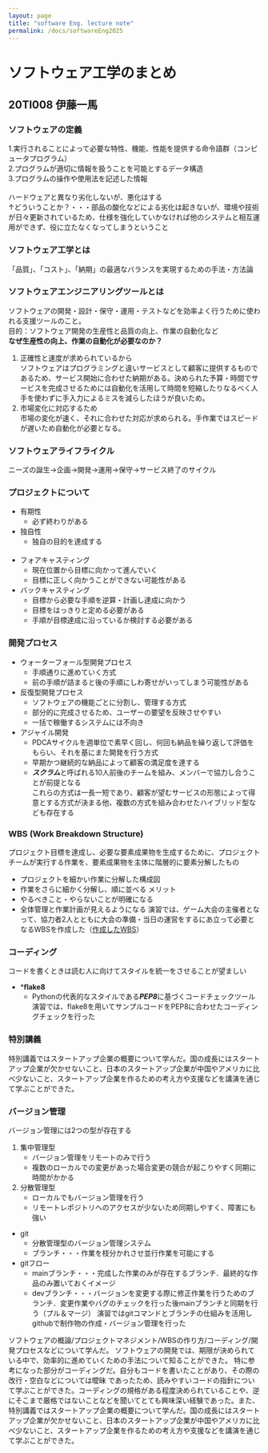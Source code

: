 ```yaml
---
layout: page
title: "software Eng. lecture note"
permalink: /docs/softwareEng2025
---
```


# ソフトウェア工学のまとめ
## 20TI008 伊藤一馬 
### ソフトウェアの定義
1.実行されることによって必要な特性、機能、性能を提供する命令語群（コンピュータプログラム） <br>
2.プログラムが適切に情報を扱うことを可能とするデータ構造                                <br>
3.プログラムの操作や使用法を記述した情報 <br><br>
ハードウェアと異なり劣化しないが、悪化はする<br>
↑どういうことか？・・・部品の酸化などによる劣化は起きないが、環境や技術が日々更新されているため、仕様を強化していかなければ他のシステムと相互運用ができず、役に立たなくなってしまうということ<br>
### ソフトウェア工学とは
「品質」、「コスト」、「納期」の最適なバランスを実現するための手法・方法論<br>
### ソフトウェアエンジニアリングツールとは
ソフトウェアの開発・設計・保守・運用・テストなどを効率よく行うために使われる支援ツールのこと。<br>
目的：ソフトウェア開発の生産性と品質の向上、作業の自動化など<br>
**なぜ生産性の向上、作業の自動化が必要なのか？**<br>
1. 正確性と速度が求められているから<br>
    ソフトウェアはプログラミングと違いサービスとして顧客に提供するものであるため、サービス開始に合わせた納期がある。決められた予算・時間でサービスを完成させるためには自動化を活用して時間を短縮したりなるべく人手を使わずに手入力によるミスを減らしたほうが良いため。
2. 市場変化に対応するため<br>
    市場の変化が速く、それに合わせた対応が求められる。手作業ではスピードが遅いため自動化が必要となる。<br>
### ソフトウェアライフライクル
ニーズの誕生→企画→開発→運用→保守→サービス終了のサイクル<br>
### プロジェクトについて
* 有期性
    * 必ず終わりがある
* 独自性
    * 独自の目的を達成する<br><br>
* フォアキャスティング
    * 現在位置から目標に向かって進んでいく
    * 目標に正しく向かうことができない可能性がある
* バックキャスティング
    * 目標から必要な手順を逆算・計画し達成に向かう
    * 目標をはっきりと定める必要がある
    * 手順が目標達成に沿っているか検討する必要がある<br>
### 開発プロセス
* ウォーターフォール型開発プロセス
    * 手順通りに進めていく方式
    * 前の手順が詰まると後の手順にしわ寄せがいってしまう可能性がある
* 反復型開発プロセス
    * ソフトウェアの機能ごとに分割し、管理する方式
    * 部分的に完成させるため、ユーザーの要望を反映させやすい
    * 一括で稼働するシステムには不向き
* アジャイル開発
    * PDCAサイクルを週単位で素早く回し、何回も納品を繰り返して評価をもらい、それを基にまた開発を行う方式
    * 早期かつ継続的な納品によって顧客の満足度を達する
    * ***スクラム***と呼ばれる10人前後のチームを組み、メンバーで協力し合うことが前提となる<br>
これらの方式は一長一短であり、顧客が望むサービスの形態によって得意とする方式が決まる他、複数の方式を組み合わせたハイブリッド型なども存在する<br>
### WBS (Work Breakdown Structure)
プロジェクト目標を達成し、必要な要素成果物を生成するために、プロジェクトチームが実行する作業を、要素成果物を主体に階層的に要素分解したもの
* プロジェクトを細かい作業に分解した構成図
* 作業をさらに細かく分解し、順に並べる
メリット
* やるべきこと・やらないことが明確になる
* 全体管理と作業計画が見えるようになる
演習では、ゲーム大会の主催者となって、協力者2人とともに大会の準備・当日の運営をするにあ立って必要となるWBSを作成した（[作成したWBS](https://docs.google.com/spreadsheets/d/1CxA3SS6YRpk3jSHurMJrWj4SLLayf37pOnBwMImtcbY/edit?gid=1437396437#gid=1437396437)）

### コーディング
コードを書くときは読む人に向けてスタイルを統一をさせることが望ましい
* ***flake8**
    * Pythonの代表的なスタイルである***PEP8***に基づくコードチェックツール
    演習では、flake8を用いてサンプルコードをPEP8に合わせたコーディングチェックを行った

### 特別講義
特別講義ではスタートアップ企業の概要について学んだ。国の成長にはスタートアップ企業が欠かせないこと、日本のスタートアップ企業が中国やアメリカに比べ少ないこと、スタートアップ企業を作るための考え方や支援などを講演を通じて学ぶことができた。

### バージョン管理
バージョン管理には2つの型が存在する
1. 集中管理型
    * バージョン管理をリモートのみで行う
    * 複数のローカルでの変更があった場合変更の競合が起こりやすく同期に時間がかかる
2. 分散管理型
    * ローカルでもバージョン管理を行う
    * リモートレポジトリへのアクセスが少ないため同期しやすく、障害にも強い
* git
    * 分散管理型のバージョン管理システム
    * ブランチ・・・作業を枝分かれさせ並行作業を可能にする
* gitフロー
    * mainブランチ・・・完成した作業のみが存在するブランチ．最終的な作品のみ置いておくイメージ
    * devブランチ・・・バージョンを変更する際に修正作業を行うためのブランチ．変更作業やバグのチェックを行った後mainブランチと同期を行う（プル＆マージ）
    演習ではgitコマンドとブランチの仕組みを活用しgithubで制作物の作成・バージョン管理を行った

    




ソフトウェアの概論/プロジェクトマネジメント/WBSの作り方/コーディング/開発プロセスなどについて学んだ。
ソフトウェアの開発では、期限が決められている中で、効率的に進めていくための手法について知ることができた。
特に参考になった部分がコーディングだ。自分もコードを書いたことがあり、その際の改行・空白などについては曖昧
であったため、読みやすいコードの指針について学ぶことができた。コーディングの規格がある程度決められていることや、逆にそこまで厳格ではないことなどを聞いてとても興味深い経験であった。また、特別講義ではスタートアップ企業の概要について学んだ。国の成長にはスタートアップ企業が欠かせないこと、日本のスタートアップ企業が中国やアメリカに比べ少ないこと、スタートアップ企業を作るための考え方や支援などを講演を通じて学ぶことができた。
